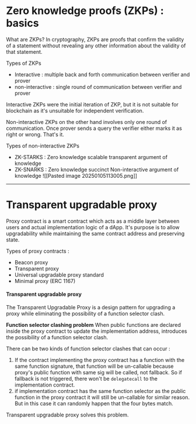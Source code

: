 # Zero knowledge proofs (ZKPs) : basics

What are ZKPs?
In cryptography, ZKPs are proofs that confirm the validity of a statement without revealing any other information about the validity of that statement. 

Types of ZKPs
- Interactive : multiple back and forth communication between verifier and prover
- non-interactive : single round of communication between verifier and prover

Interactive ZKPs were the initial iteration of ZKP, but it is not suitable for blockchain as it's unsuitable for independent verification.

Non-interactive ZKPs on the other hand involves only one round of communication. Once prover sends a query the verifier either marks it as right or wrong. That's it.

Types of non-interactive ZKPs
- ZK-STARKS : Zero knowledge scalable transparent argument of knowledge
- ZK-SNARKS : Zero knowledge succinct Non-interactive argument of knowledge
![[Pasted image 20250105113005.png]]

---

# Transparent upgradable proxy

Proxy contract is a smart contract which acts as a middle layer between users and actual implementation logic of a dApp. It's purpose is to allow upgradability while maintaining the same contract address and preserving state.

Types of proxy contracts :
- Beacon proxy
- Transparent proxy
- Universal upgradable proxy standard
- Minimal proxy (ERC 1167)

#### Transparent upgradable proxy
The Transparent Upgradable Proxy is a design pattern for upgrading a proxy while eliminating the possibility of a function selector clash.

**Function selector clashing problem**
When public functions are declared inside the proxy contract to update the implementation address, introduces the possibility of a function selector clash.

There can be two kinds of function selector clashes that can occur :
1. If the contract implementing the proxy contract has a function with the same function signature, that function will be un-callable because proxy's public function with same sig will be called, not fallback. So if fallback is not triggered, there won't be `delegatecall` to the implementation contract.
2. if implementation contract has the same function selector as the public function in the proxy contract it will still be un-callable for similar reason. But in this case it can randomly happen that the four bytes match.

Transparent upgradable proxy solves this problem.

